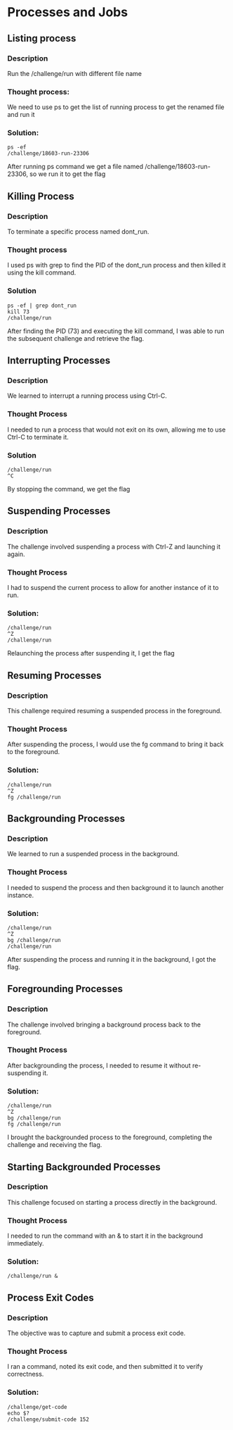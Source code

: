 # Processes and Jobs
## Listing process
### Description
Run the /challenge/run with different file name 
### Thought process:
We need to use ps to get the list of running process to get the renamed file and run it 
### Solution:
```
ps -ef
/challenge/18603-run-23306
```
After running ps command we get a file named /challenge/18603-run-23306, so we run it to get the flag 
## 
## Killing Process
### Description 
To terminate a specific process named dont_run.
### Thought process
I used ps with grep to find the PID of the dont_run process and then killed it using the kill command.
### Solution 
```
ps -ef | grep dont_run
kill 73
/challenge/run
```
After finding the PID (73) and executing the kill command, I was able to run the subsequent challenge and retrieve the flag.
##
## Interrupting Processes
### Description
We learned to interrupt a running process using Ctrl-C.
### Thought Process
I needed to run a process that would not exit on its own, allowing me to use Ctrl-C to terminate it.
### Solution
```
/challenge/run
^C
```
By stopping the command, we get the flag
##
## Suspending Processes
### Description 
The challenge involved suspending a process with Ctrl-Z and launching it again.
### Thought Process
I had to suspend the current process to allow for another instance of it to run.
### Solution:
```
/challenge/run
^Z
/challenge/run
```
Relaunching the process after suspending it, I get the flag
##
## Resuming Processes
### Description
This challenge required resuming a suspended process in the foreground.
### Thought Process
After suspending the process, I would use the fg command to bring it back to the foreground.
### Solution:
```
/challenge/run
^Z
fg /challenge/run
```
##
## Backgrounding Processes
### Description
We learned to run a suspended process in the background.
### Thought Process
I needed to suspend the process and then background it to launch another instance.
### Solution:
```
/challenge/run
^Z
bg /challenge/run
/challenge/run
```
After suspending the process and running it in the background, I got the flag.
##
## Foregrounding Processes
### Description
The challenge involved bringing a background process back to the foreground.
### Thought Process
After backgrounding the process, I needed to resume it without re-suspending it.
### Solution:
```
/challenge/run
^Z
bg /challenge/run
fg /challenge/run
```
I brought the backgrounded process to the foreground, completing the challenge and receiving the flag.
##
## Starting Backgrounded Processes
### Description
This challenge focused on starting a process directly in the background.
### Thought Process
I needed to run the command with an & to start it in the background immediately.
### Solution:
```
/challenge/run &
```
##
## Process Exit Codes
### Description
The objective was to capture and submit a process exit code.
### Thought Process
I ran a command, noted its exit code, and then submitted it to verify correctness.
### Solution:
```
/challenge/get-code
echo $?
/challenge/submit-code 152
```
